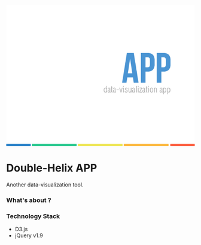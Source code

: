 ![Form](/img/app-logo.png "Double Helix APP")

Double-Helix APP
================

Another data-visualization tool.

### What's about ?

### Technology Stack

- D3.js
- jQuery v1.9